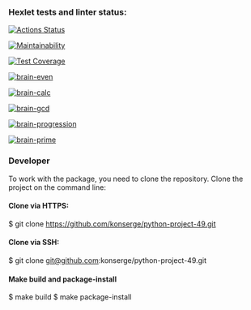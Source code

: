 ### Hexlet tests and linter status:
[![Actions Status](https://github.com/konserge/python-project-49/workflows/hexlet-check/badge.svg)](https://github.com/konserge/python-project-49/actions)

[![Maintainability](https://api.codeclimate.com/v1/badges/3e257037e745a0b9fb2b/maintainability)](https://codeclimate.com/github/konserge/python-project-49/maintainability)

[![Test Coverage](https://api.codeclimate.com/v1/badges/3e257037e745a0b9fb2b/test_coverage)](https://codeclimate.com/github/konserge/python-project-49/test_coverage)

[![brain-even](https://asciinema.org/a/QaLwpsxv8nKSugqEmgPwAbs3W.svg)](https://asciinema.org/a/QaLwpsxv8nKSugqEmgPwAbs3W)

[![brain-calc](https://asciinema.org/a/P3uO0PyDYVt64VYPX2DWboVwe.svg)](https://asciinema.org/a/P3uO0PyDYVt64VYPX2DWboVwe)

[![brain-gcd](https://asciinema.org/a/abiC2D8y2ghrYy6kWq9a4Dx4S.svg)](https://asciinema.org/a/abiC2D8y2ghrYy6kWq9a4Dx4S)

[![brain-progression](https://asciinema.org/a/XUwP4JQDqGfZWTeYp4DcPO7ER.svg)](https://asciinema.org/a/XUwP4JQDqGfZWTeYp4DcPO7ER)

[![brain-prime](https://asciinema.org/a/fM8GVQyjkhfxvmII9Ow2Tyhyj.svg)](https://asciinema.org/a/fM8GVQyjkhfxvmII9Ow2Tyhyj)

### Developer
To work with the package, you need to clone the repository.
Clone the project on the command line:
#### Clone via HTTPS:
$ git clone https://github.com/konserge/python-project-49.git
#### Clone via SSH:
$ git clone git@github.com:konserge/python-project-49.git
#### Make build and package-install
$ make build
$ make package-install